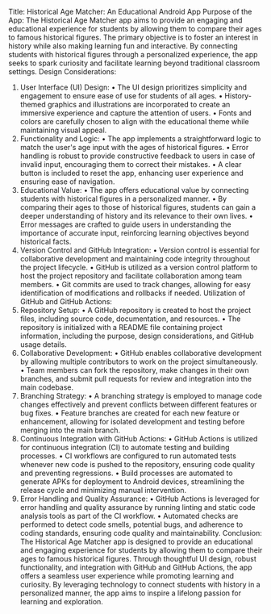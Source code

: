 Title: Historical Age Matcher: An Educational Android App
Purpose of the App:
The Historical Age Matcher app aims to provide an engaging and educational experience for students by allowing them to compare their ages to famous historical figures. The primary objective is to foster an interest in history while also making learning fun and interactive. By connecting students with historical figures through a personalized experience, the app seeks to spark curiosity and facilitate learning beyond traditional classroom settings.
Design Considerations:
1.	User Interface (UI) Design:
•	The UI design prioritizes simplicity and engagement to ensure ease of use for students of all ages.
•	History-themed graphics and illustrations are incorporated to create an immersive experience and capture the attention of users.
•	Fonts and colors are carefully chosen to align with the educational theme while maintaining visual appeal.
2.	Functionality and Logic:
•	The app implements a straightforward logic to match the user's age input with the ages of historical figures.
•	Error handling is robust to provide constructive feedback to users in case of invalid input, encouraging them to correct their mistakes.
•	A clear button is included to reset the app, enhancing user experience and ensuring ease of navigation.
3.	Educational Value:
•	The app offers educational value by connecting students with historical figures in a personalized manner.
•	By comparing their ages to those of historical figures, students can gain a deeper understanding of history and its relevance to their own lives.
•	Error messages are crafted to guide users in understanding the importance of accurate input, reinforcing learning objectives beyond historical facts.
4.	Version Control and GitHub Integration:
•	Version control is essential for collaborative development and maintaining code integrity throughout the project lifecycle.
•	GitHub is utilized as a version control platform to host the project repository and facilitate collaboration among team members.
•	Git commits are used to track changes, allowing for easy identification of modifications and rollbacks if needed.
Utilization of GitHub and GitHub Actions:
1.	Repository Setup:
•	A GitHub repository is created to host the project files, including source code, documentation, and resources.
•	The repository is initialized with a README file containing project information, including the purpose, design considerations, and GitHub usage details.
2.	Collaborative Development:
•	GitHub enables collaborative development by allowing multiple contributors to work on the project simultaneously.
•	Team members can fork the repository, make changes in their own branches, and submit pull requests for review and integration into the main codebase.
3.	Branching Strategy:
•	A branching strategy is employed to manage code changes effectively and prevent conflicts between different features or bug fixes.
•	Feature branches are created for each new feature or enhancement, allowing for isolated development and testing before merging into the main branch.
4.	Continuous Integration with GitHub Actions:
•	GitHub Actions is utilized for continuous integration (CI) to automate testing and building processes.
•	CI workflows are configured to run automated tests whenever new code is pushed to the repository, ensuring code quality and preventing regressions.
•	Build processes are automated to generate APKs for deployment to Android devices, streamlining the release cycle and minimizing manual intervention.
5.	Error Handling and Quality Assurance:
•	GitHub Actions is leveraged for error handling and quality assurance by running linting and static code analysis tools as part of the CI workflow.
•	Automated checks are performed to detect code smells, potential bugs, and adherence to coding standards, ensuring code quality and maintainability.
Conclusion:
The Historical Age Matcher app is designed to provide an educational and engaging experience for students by allowing them to compare their ages to famous historical figures. Through thoughtful UI design, robust functionality, and integration with GitHub and GitHub Actions, the app offers a seamless user experience while promoting learning and curiosity. By leveraging technology to connect students with history in a personalized manner, the app aims to inspire a lifelong passion for learning and exploration.
